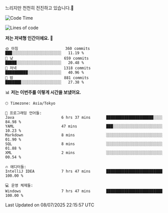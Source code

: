 느리지만 천천히 전진하고 있습니다.🐢

<!--START_SECTION:waka-->
![Code Time](http://img.shields.io/badge/Code%20Time-1%2C632%20hrs%2030%20mins-blue)

![Lines of code](https://img.shields.io/badge/%EC%A0%80%EB%8A%94%20%EC%97%AC%ED%83%9C%EA%B9%8C%EC%A7%80%20-923.9%20thousand%20%EC%A4%84%EC%9D%98%20%EC%BD%94%EB%93%9C%EB%A5%BC%20%EC%9E%91%EC%84%B1%ED%96%88%EC%96%B4%EC%9A%94.-blue)

**저는 저녁형 인간이에요. 🦉** 

```text
🌞 아침                     360 commits         ███░░░░░░░░░░░░░░░░░░░░░░   11.19 % 
🌆 낮　                     659 commits         █████░░░░░░░░░░░░░░░░░░░░   20.48 % 
🌃 저녁                     1318 commits        ██████████░░░░░░░░░░░░░░░   40.96 % 
🌙 밤　                     881 commits         ███████░░░░░░░░░░░░░░░░░░   27.38 % 
```


📊 **저는 이번주를 이렇게 시간을 보냈어요.** 

```text
🕑︎ Timezone: Asia/Tokyo

💬 프로그래밍 언어들: 
Java                     6 hrs 37 mins       █████████████████████░░░░   84.98 % 
YAML                     47 mins             ███░░░░░░░░░░░░░░░░░░░░░░   10.23 % 
Markdown                 8 mins              ░░░░░░░░░░░░░░░░░░░░░░░░░   01.90 % 
SQL                      8 mins              ░░░░░░░░░░░░░░░░░░░░░░░░░   01.88 % 
XML                      2 mins              ░░░░░░░░░░░░░░░░░░░░░░░░░   00.54 % 

🔥 에디터들: 
IntelliJ IDEA            7 hrs 47 mins       █████████████████████████   100.00 % 

💻 운영 체제들: 
Windows                  7 hrs 47 mins       █████████████████████████   100.00 % 
```


 Last Updated on 08/07/2025 22:15:57 UTC
<!--END_SECTION:waka-->

